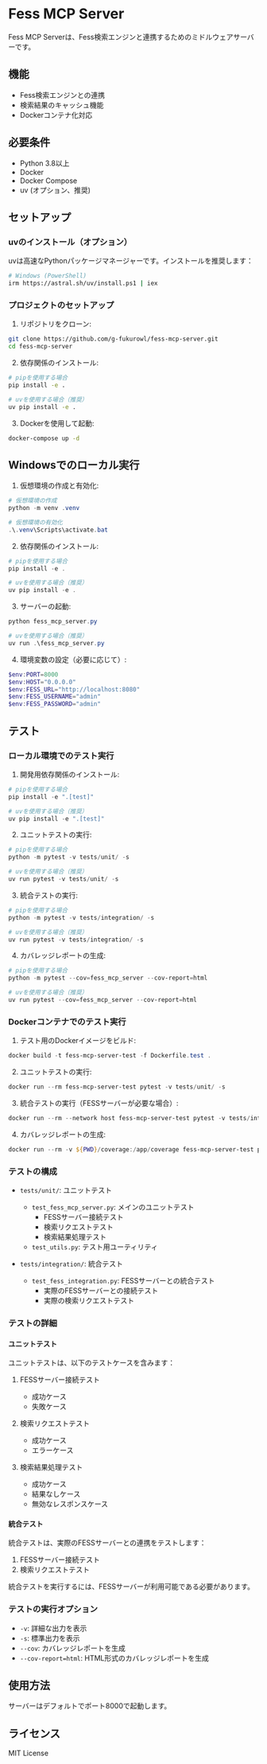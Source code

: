 # Fess MCP Server

Fess MCP Serverは、Fess検索エンジンと連携するためのミドルウェアサーバーです。

## 機能

- Fess検索エンジンとの連携
- 検索結果のキャッシュ機能
- Dockerコンテナ化対応

## 必要条件

- Python 3.8以上
- Docker
- Docker Compose
- uv (オプション、推奨)

## セットアップ

### uvのインストール（オプション）

uvは高速なPythonパッケージマネージャーです。インストールを推奨します：

```bash
# Windows (PowerShell)
irm https://astral.sh/uv/install.ps1 | iex
```

### プロジェクトのセットアップ

1. リポジトリをクローン:
```bash
git clone https://github.com/g-fukurowl/fess-mcp-server.git
cd fess-mcp-server
```

2. 依存関係のインストール:
```bash
# pipを使用する場合
pip install -e .

# uvを使用する場合（推奨）
uv pip install -e .
```

3. Dockerを使用して起動:
```bash
docker-compose up -d
```

## Windowsでのローカル実行

1. 仮想環境の作成と有効化:
```powershell
# 仮想環境の作成
python -m venv .venv

# 仮想環境の有効化
.\.venv\Scripts\activate.bat
```

2. 依存関係のインストール:
```powershell
# pipを使用する場合
pip install -e .

# uvを使用する場合（推奨）
uv pip install -e .
```

3. サーバーの起動:
```powershell
python fess_mcp_server.py

# uvを使用する場合（推奨）
uv run .\fess_mcp_server.py
```

4. 環境変数の設定（必要に応じて）:
```powershell
$env:PORT=8000
$env:HOST="0.0.0.0"
$env:FESS_URL="http://localhost:8080"
$env:FESS_USERNAME="admin"
$env:FESS_PASSWORD="admin"
```

## テスト

### ローカル環境でのテスト実行

1. 開発用依存関係のインストール:
```powershell
# pipを使用する場合
pip install -e ".[test]"

# uvを使用する場合（推奨）
uv pip install -e ".[test]"
```

2. ユニットテストの実行:
```powershell
# pipを使用する場合
python -m pytest -v tests/unit/ -s

# uvを使用する場合（推奨）
uv run pytest -v tests/unit/ -s
```

3. 統合テストの実行:
```powershell
# pipを使用する場合
python -m pytest -v tests/integration/ -s

# uvを使用する場合（推奨）
uv run pytest -v tests/integration/ -s
```

4. カバレッジレポートの生成:
```powershell
# pipを使用する場合
python -m pytest --cov=fess_mcp_server --cov-report=html

# uvを使用する場合（推奨）
uv run pytest --cov=fess_mcp_server --cov-report=html
```

### Dockerコンテナでのテスト実行

1. テスト用のDockerイメージをビルド:
```powershell
docker build -t fess-mcp-server-test -f Dockerfile.test .
```

2. ユニットテストの実行:
```powershell
docker run --rm fess-mcp-server-test pytest -v tests/unit/ -s
```

3. 統合テストの実行（FESSサーバーが必要な場合）:
```powershell
docker run --rm --network host fess-mcp-server-test pytest -v tests/integration/ -s
```

4. カバレッジレポートの生成:
```powershell
docker run --rm -v ${PWD}/coverage:/app/coverage fess-mcp-server-test pytest --cov=fess_mcp_server --cov-report=html
```

### テストの構成

- `tests/unit/`: ユニットテスト
  - `test_fess_mcp_server.py`: メインのユニットテスト
    - FESSサーバー接続テスト
    - 検索リクエストテスト
    - 検索結果処理テスト
  - `test_utils.py`: テスト用ユーティリティ

- `tests/integration/`: 統合テスト
  - `test_fess_integration.py`: FESSサーバーとの統合テスト
    - 実際のFESSサーバーとの接続テスト
    - 実際の検索リクエストテスト

### テストの詳細

#### ユニットテスト

ユニットテストは、以下のテストケースを含みます：

1. FESSサーバー接続テスト
   - 成功ケース
   - 失敗ケース

2. 検索リクエストテスト
   - 成功ケース
   - エラーケース

3. 検索結果処理テスト
   - 成功ケース
   - 結果なしケース
   - 無効なレスポンスケース

#### 統合テスト

統合テストは、実際のFESSサーバーとの連携をテストします：

1. FESSサーバー接続テスト
2. 検索リクエストテスト

統合テストを実行するには、FESSサーバーが利用可能である必要があります。

### テストの実行オプション

- `-v`: 詳細な出力を表示
- `-s`: 標準出力を表示
- `--cov`: カバレッジレポートを生成
- `--cov-report=html`: HTML形式のカバレッジレポートを生成

## 使用方法

サーバーはデフォルトでポート8000で起動します。

## ライセンス

MIT License

